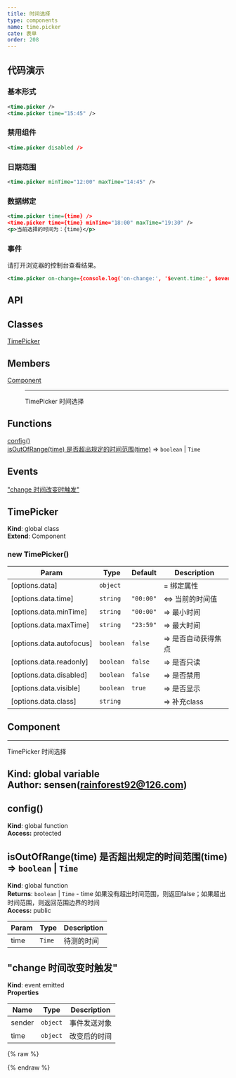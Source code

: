 ```yaml
---
title: 时间选择
type: components
name: time.picker
cate: 表单
order: 208
---
```


## 代码演示

### 基本形式

<!-- demo_start -->
<div class="m-example"></div>

```xml
<time.picker />
<time.picker time="15:45" />
```
<!-- demo_end -->

### 禁用组件

<!-- demo_start -->
<div class="m-example"></div>

```xml
<time.picker disabled />
```
<!-- demo_end -->

### 日期范围

<!-- demo_start -->
<div class="m-example"></div>

```xml
<time.picker minTime="12:00" maxTime="14:45" />
```
<!-- demo_end -->

### 数据绑定

<!-- demo_start -->
<div class="m-example"></div>

```xml
<time.picker time={time} />
<time.picker time={time} minTime="18:00" maxTime="19:30" />
<p>当前选择的时间为：{time}</p>
```
<!-- demo_end -->

### 事件

请打开浏览器的控制台查看结果。

<!-- demo_start -->
<div class="m-example"></div>

```xml
<time.picker on-change={console.log('on-change:', '$event.time:', $event.time)} />
```
<!-- demo_end -->

## API
## Classes

<dl>
<dt><a href="#TimePicker">TimePicker</a></dt>
<dd></dd>
</dl>

## Members

<dl>
<dt><a href="#Component">Component</a></dt>
<dd><hr>
<p>TimePicker 时间选择</p>
</dd>
</dl>

## Functions

<dl>
<dt><a href="#config">config()</a></dt>
<dd></dd>
<dt><a href="#isOutOfRange(time) 是否超出规定的时间范围">isOutOfRange(time) 是否超出规定的时间范围(time)</a> ⇒ <code>boolean</code> | <code>Time</code></dt>
<dd></dd>
</dl>

## Events

<dl>
<dt><a href="#event_change 时间改变时触发">"change 时间改变时触发"</a></dt>
<dd></dd>
</dl>

<a name="TimePicker"></a>

## TimePicker
**Kind**: global class  
**Extend**: Component  
<a name="new_TimePicker_new"></a>

### new TimePicker()

| Param | Type | Default | Description |
| --- | --- | --- | --- |
| [options.data] | <code>object</code> |  | = 绑定属性 |
| [options.data.time] | <code>string</code> | <code>&quot;00:00&quot;</code> | <=> 当前的时间值 |
| [options.data.minTime] | <code>string</code> | <code>&quot;00:00&quot;</code> | => 最小时间 |
| [options.data.maxTime] | <code>string</code> | <code>&quot;23:59&quot;</code> | => 最大时间 |
| [options.data.autofocus] | <code>boolean</code> | <code>false</code> | => 是否自动获得焦点 |
| [options.data.readonly] | <code>boolean</code> | <code>false</code> | => 是否只读 |
| [options.data.disabled] | <code>boolean</code> | <code>false</code> | => 是否禁用 |
| [options.data.visible] | <code>boolean</code> | <code>true</code> | => 是否显示 |
| [options.data.class] | <code>string</code> |  | => 补充class |

<a name="Component"></a>

## Component
------------------------------------------------------------
TimePicker 时间选择

**Kind**: global variable  
**Author:** sensen(rainforest92@126.com)
------------------------------------------------------------  
<a name="config"></a>

## config()
**Kind**: global function  
**Access:** protected  
<a name="isOutOfRange(time) 是否超出规定的时间范围"></a>

## isOutOfRange(time) 是否超出规定的时间范围(time) ⇒ <code>boolean</code> &#124; <code>Time</code>
**Kind**: global function  
**Returns**: <code>boolean</code> &#124; <code>Time</code> - time 如果没有超出时间范围，则返回false；如果超出时间范围，则返回范围边界的时间  
**Access:** public  

| Param | Type | Description |
| --- | --- | --- |
| time | <code>Time</code> | 待测的时间 |

<a name="event_change 时间改变时触发"></a>

## "change 时间改变时触发"
**Kind**: event emitted  
**Properties**

| Name | Type | Description |
| --- | --- | --- |
| sender | <code>object</code> | 事件发送对象 |
| time | <code>object</code> | 改变后的时间 |


{% raw %}
<script>
var index = 0;

    (function(index) {
      var template = NEKUI._.multiline(function(){/*
      
<time.picker />
<time.picker time="15:45" />

      */});
      var component = new NEKUI.Component({template: template});
      component.$inject(document.querySelectorAll('.m-example')[index]);
    })(index++);
    
    (function(index) {
      var template = NEKUI._.multiline(function(){/*
      
<time.picker disabled />

      */});
      var component = new NEKUI.Component({template: template});
      component.$inject(document.querySelectorAll('.m-example')[index]);
    })(index++);
    
    (function(index) {
      var template = NEKUI._.multiline(function(){/*
      
<time.picker minTime="12:00" maxTime="14:45" />

      */});
      var component = new NEKUI.Component({template: template});
      component.$inject(document.querySelectorAll('.m-example')[index]);
    })(index++);
    
    (function(index) {
      var template = NEKUI._.multiline(function(){/*
      
<time.picker time={time} />
<time.picker time={time} minTime="18:00" maxTime="19:30" />
<p>当前选择的时间为：{time}</p>

      */});
      var component = new NEKUI.Component({template: template});
      component.$inject(document.querySelectorAll('.m-example')[index]);
    })(index++);
    
    (function(index) {
      var template = NEKUI._.multiline(function(){/*
      
<time.picker on-change={console.log('on-change:', '$event.time:', $event.time)} />

      */});
      var component = new NEKUI.Component({template: template});
      component.$inject(document.querySelectorAll('.m-example')[index]);
    })(index++);
    
</script>
{% endraw %}